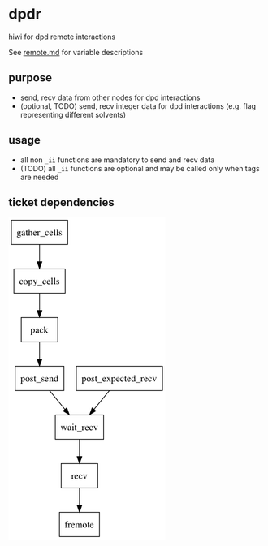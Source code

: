 # dpdr

hiwi for dpd remote interactions

See [remote.md](remote.md) for variable descriptions

## purpose

* send, recv data from other nodes for dpd interactions
* (optional, TODO) send, recv integer data for dpd interactions (e.g. flag representing different solvents)

## usage

* all non `_ii` functions are mandatory to send and recv data
* (TODO) all `_ii` functions are optional and may be called only when tags are needed

## ticket dependencies

![alt text](graphviz/deps.png)
